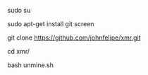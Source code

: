 sudo su

sudo apt-get install git screen

git clone https://github.com/johnfelipe/xmr.git

cd xmr/

bash unmine.sh
